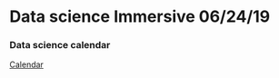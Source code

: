 # Data science Immersive 06/24/19

### Data science calendar

[Calendar](https://calendar.google.com/calendar/r/day/2019/6/24?tab=rc)
